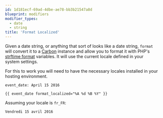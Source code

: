 ```yaml
---
id: 1d181ecf-69ad-4dbe-ae78-bb3b21547a8d
blueprint: modifiers
modifier_types:
  - date
  - string
title: 'Format Localized'
---
```

Given a date string, or anything that sort of looks like a date string, `format` will convert it to a [Carbon][carbon] instance and allow you to format it with PHP's [strftime format][strftime] variables. It will use the current locale defined in your system settings.

For this to work you will need to have the necessary locales installed in your hosting environment.

```.language-yaml
event_date: April 15 2016
```

```
{{ event_date format_localized="%A %d %B %Y" }}
```

Assuming your locale is `fr_FR`:

```.language-output
Vendredi 15 avril 2016
```

[carbon]: http://carbon.nesbot.com
[strftime]: http://php.net/strftime
